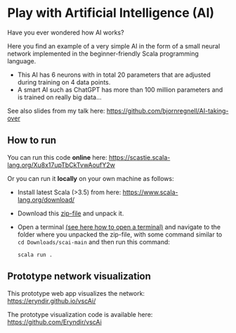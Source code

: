 # Play with Artificial Intelligence (AI)

Have you ever wondered how AI works? 

Here you find an example of a very simple AI in the form of a small neural network implemented in the beginner-friendly Scala programming language. 

* This AI has 6 neurons with in total 20 parameters that are adjusted during training on 4 data points. 
* A smart AI such as ChatGPT has more than 100 million parameters and is trained on really big data...

See also slides from my talk here: https://github.com/bjornregnell/AI-taking-over 

## How to run

You can run this code **online** here: https://scastie.scala-lang.org/Xu8x17upTbCkTvwAoufY2w

Or you can run it **locally** on your own machine as follows:

* Install latest Scala (>3.5) from here: https://www.scala-lang.org/download/

* Download this [zip-file](https://github.com/bjornregnell/scai/archive/refs/heads/main.zip) and unpack it. 

* Open a terminal [(see here how to open a terminal)](https://www.youtube.com/results?search_query=how+to+open+terminal) and navigate to the folder where you unpacked the zip-file, with some command similar to `cd Downloads/scai-main` and then run this command:

  ```
  scala run .
  ```

## Prototype network visualization

This prototype web app visualizes the network: https://eryndir.github.io/vscAi/ 

The prototype visualization code is available here: https://github.com/Eryndir/vscAi
